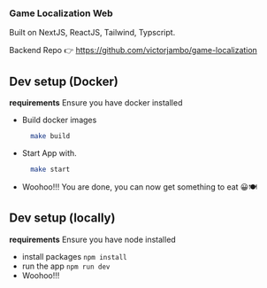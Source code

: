 ### Game Localization Web
Built on NextJS, ReactJS, Tailwind, Typscript.

Backend Repo 👉 https://github.com/victorjambo/game-localization

## Dev setup (Docker)
__requirements__ Ensure you have docker installed
- Build docker images
    ```bash
      make build
    ```
- Start App with.
    ```bash
      make start
    ```
- Woohoo!!! You are done, you can now get something to eat 😀🍽

## Dev setup (locally)
__requirements__ Ensure you have node installed
- install packages `npm install`
- run the app `npm run dev`
- Woohoo!!!
